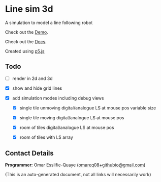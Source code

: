 # Line sim 3d

A simulation to model a line following robot

Check out the [Demo](https://omareq.github.io/line-sim-3d/).

Check out the [Docs](https://omareq.github.io/line-sim-3d/docs/).

Created using [p5.js](https://p5js.org/)

## Todo

- [ ] render in 2d and 3d

- [x] show and hide grid lines

- [x] add simulation modes including debug views

    - [x] single tile unmoving digital/analogue LS at mouse pos variable size

    - [x] single tile moving digital/analogue LS at mouse pos

    - [x] room of tiles digital/analogue LS at mouse pos

    - [x] room of tiles with LS array

## Contact Details
__Programmer:__ Omar Essilfie-Quaye (omareq08+githubio@gmail.com)


(This is an auto-generated document, not all links will necessarily work)
